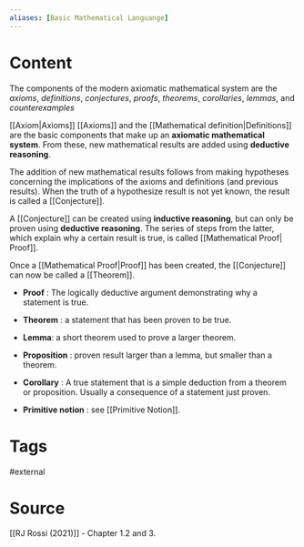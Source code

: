 ```yaml
---
aliases: [Basic Mathematical Languange]
---
```

# Content
The components of the modern axiomatic mathematical system are the *axioms*, *definitions*, *conjectures*, *proofs*, *theorems*, *corollaries*, *lemmas*, and *counterexamples*

[[Axiom|Axioms]] [[Axioms]] and the [[Mathematical definition|Definitions]] are the basic components that make up an **axiomatic mathematical system**. From these, new mathematical results are added using **deductive reasoning**.

The addition of new mathematical results follows from making hypotheses concerning  the implications of the axioms and definitions (and previous results). When the truth of a hypothesize result is not yet known, the result is called a [[Conjecture]].

A [[Conjecture]] can be created using **inductive reasoning**, but can only be proven using **deductive reasoning**. The series of steps from the latter, which explain why a certain result is true, is called [[Mathematical Proof| Proof]].

Once a [[Mathematical Proof|Proof]] has been created, the [[Conjecture]] can now be called a [[Theorem]].


* **Proof** : The logically deductive argument demonstrating why a statement is true.
* **Theorem** : a statement that has been proven to be true.
* **Lemma**: a short theorem used to prove a larger theorem.
* **Proposition** : proven result larger than a lemma, but smaller than a theorem.
* **Corollary** : A true statement that is a simple deduction from a theorem or proposition. Usually a consequence of a statement just proven.

* **Primitive notion** :  see [[Primitive Notion]].






# Tags
#external

# Source
[[RJ Rossi (2021)]] - Chapter 1.2 and 3.
